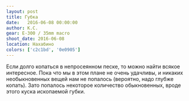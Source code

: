 ```yaml
---
layout: post
title: Губка
date:   2016-06-08 00:00:00
author: К.С.
gear: E-300 / 35mm macro
shoot_date: 2016-06-08
location: Нахабино
colors: ['c2c1bd', '0e0905']
---
```


Если долго копаться в непросеянном песке, то можно найти всякое интересное. Пока что мы в этом плане не очень удачливы, и никаких необыкновенных вещей нам не попалось (вероятно, надо глубже копать). Зато попалось некоторое количество обыкновенных, вроде этого куска ископаемой губки.
